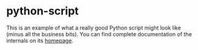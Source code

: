 # python-script

This is an example of what a really good Python script might look like (minus
all the business bits). You can find complete documentation of the internals on
its [homepage](http://will.m.aier.us/python-script).
